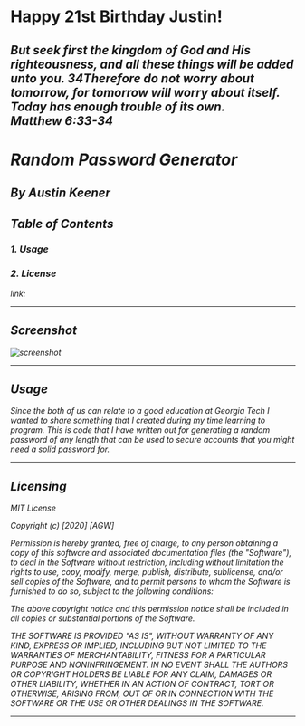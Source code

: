 # Happy 21st Birthday Justin!
## <i>But seek first the kingdom of God and His righteousness, and all these things will be added unto you. 34Therefore do not worry about tomorrow, for tomorrow will worry about itself. Today has enough trouble of its own.<br>Matthew 6:33-34<i>

# Random Password Generator
## By Austin Keener <br>
## Table of Contents
### 1. Usage <br>
### 2. License<br>

link: 
<hr>

## Screenshot

![screenshot]()


<hr>


## Usage
<i>Since the both of us can relate to a good education at Georgia Tech I wanted to share something that I created during my time learning to program. This is code that I have written out for generating a random password of any length that can be used to secure accounts that you might need a solid password for.<i>
<hr>

## Licensing
<i>
MIT License

Copyright (c) [2020] [AGW]

Permission is hereby granted, free of charge, to any person obtaining a copy
of this software and associated documentation files (the "Software"), to deal
in the Software without restriction, including without limitation the rights
to use, copy, modify, merge, publish, distribute, sublicense, and/or sell
copies of the Software, and to permit persons to whom the Software is
furnished to do so, subject to the following conditions:

The above copyright notice and this permission notice shall be included in all
copies or substantial portions of the Software.

THE SOFTWARE IS PROVIDED "AS IS", WITHOUT WARRANTY OF ANY KIND, EXPRESS OR
IMPLIED, INCLUDING BUT NOT LIMITED TO THE WARRANTIES OF MERCHANTABILITY,
FITNESS FOR A PARTICULAR PURPOSE AND NONINFRINGEMENT. IN NO EVENT SHALL THE
AUTHORS OR COPYRIGHT HOLDERS BE LIABLE FOR ANY CLAIM, DAMAGES OR OTHER
LIABILITY, WHETHER IN AN ACTION OF CONTRACT, TORT OR OTHERWISE, ARISING FROM,
OUT OF OR IN CONNECTION WITH THE SOFTWARE OR THE USE OR OTHER DEALINGS IN THE
SOFTWARE.<i>
<hr>